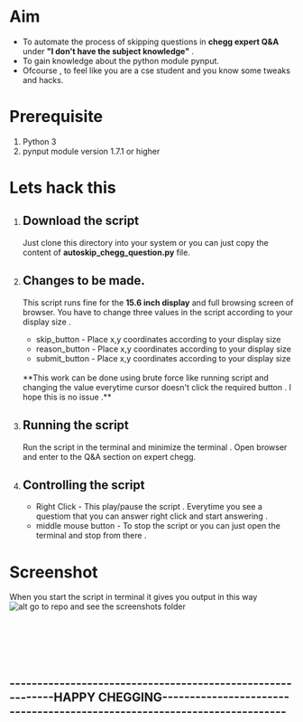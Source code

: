 # Aim 
- To automate the process of skipping questions in **chegg expert Q&A** under **"I don't have the subject knowledge"** .
- To gain knowledge about the python module pynput.
- Ofcourse , to feel like you are a cse student and you know some tweaks and hacks.

# Prerequisite
1. Python 3
2. pynput module version 1.7.1 or higher

# Lets hack this
1. ## Download the script 
   Just clone this directory into your system or you can just copy the content of **autoskip_chegg_question.py** file.
2. ## Changes to be made.
   This script runs fine for the **15.6 inch display** and full browsing screen of browser. You have to change three values in the script according to your display size .
   * skip_button  - Place x,y coordinates according to your display size
   * reason_button - Place x,y coordinates according to your display size
   * submit_button  - Place x,y coordinates according to your display size</br>

   </br>
   **This work can be done using brute force like running script and changing the value everytime cursor doesn't click the required button . I hope this is no issue .**
3. ## Running the script
    Run the script in the terminal and minimize the terminal . Open browser and enter to the Q&A section on expert chegg.
4. ## Controlling the script
   * Right Click - This play/pause the script . Everytime you see a questiom that you can answer right click and start answering .
   * middle mouse button - To stop the script or you can just open the terminal and stop from there .

# Screenshot 
When you start the script in terminal it gives you output in this way</br>
![alt go to repo and see the screenshots folder](https://github.com/Harry-kp//blob/main/Screenshots/chegg_ss.png?raw=true)
</br>
</br>
</br>
</br>
</br>
</br>


## -----------------------------------------------------------HAPPY CHEGGING-------------------------------------------------------------------------